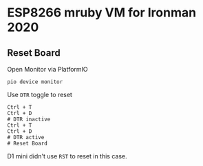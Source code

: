 ESP8266 mruby VM for Ironman 2020
===

## Reset Board

Open Monitor via PlatformIO

```
pio device monitor
```

Use `DTR` toggle to reset

```
Ctrl + T
Ctrl + D
# DTR inactive
Ctrl + T
Ctrl + D
# DTR active
# Reset Board
```

D1 mini didn't use `RST` to reset in this case.

